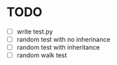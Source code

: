 # TODO

- [ ] write test.py
- [ ] random test with no inherinance
- [ ] random test with inheritance
- [ ] random walk test
